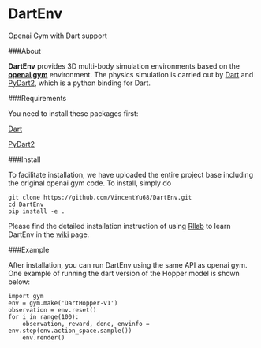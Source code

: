 # DartEnv
Openai Gym with Dart support

###About

**DartEnv** provides 3D multi-body simulation environments based on the <a href="https://github.com/openai/gym">**openai gym**</a> environment. The physics simulation is carried out by <a href="http://dartsim.github.io/">Dart</a> and <a href="http://pydart2.readthedocs.io/en/latest/">PyDart2</a>, which is a python binding for Dart.

###Requirements

You need to install these packages first:

<a href="http://dartsim.github.io/">Dart</a>

<a href="http://pydart2.readthedocs.io/en/latest/">PyDart2</a>

###Install

To facilitate installation, we have uploaded the entire project base including the original openai gym code. To install, simply do 


    git clone https://github.com/VincentYu68/DartEnv.git
    cd DartEnv
    pip install -e .


Please find the detailed installation instruction of using <a href="https://github.com/openai/rllab">Rllab</a> to learn DartEnv in the <a href="https://github.com/VincentYu68/DartEnv/wiki">wiki</a> page.


###Example

After installation, you can run DartEnv using the same API as openai gym. One example of running the dart version of the Hopper model is shown below:

    import gym
    env = gym.make('DartHopper-v1')
    observation = env.reset()
    for i in range(100):
        observation, reward, done, envinfo = env.step(env.action_space.sample())
        env.render()

